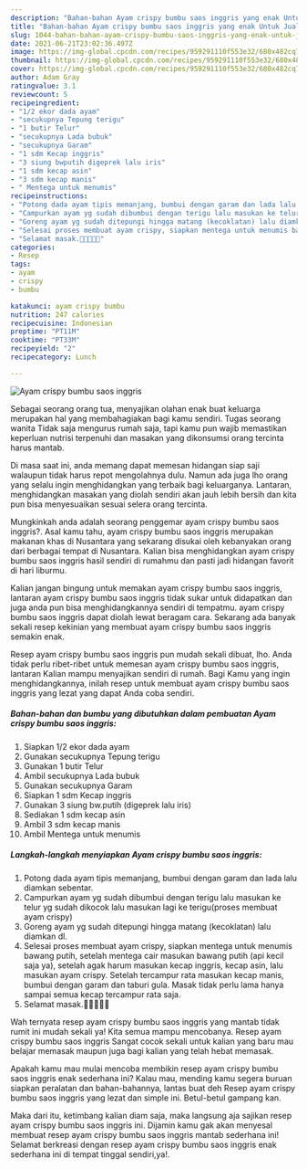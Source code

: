 ```yaml
---
description: "Bahan-bahan Ayam crispy bumbu saos inggris yang enak Untuk Jualan"
title: "Bahan-bahan Ayam crispy bumbu saos inggris yang enak Untuk Jualan"
slug: 1044-bahan-bahan-ayam-crispy-bumbu-saos-inggris-yang-enak-untuk-jualan
date: 2021-06-21T23:02:36.497Z
image: https://img-global.cpcdn.com/recipes/959291110f553e32/680x482cq70/ayam-crispy-bumbu-saos-inggris-foto-resep-utama.jpg
thumbnail: https://img-global.cpcdn.com/recipes/959291110f553e32/680x482cq70/ayam-crispy-bumbu-saos-inggris-foto-resep-utama.jpg
cover: https://img-global.cpcdn.com/recipes/959291110f553e32/680x482cq70/ayam-crispy-bumbu-saos-inggris-foto-resep-utama.jpg
author: Adam Gray
ratingvalue: 3.1
reviewcount: 5
recipeingredient:
- "1/2 ekor dada ayam"
- "secukupnya Tepung terigu"
- "1 butir Telur"
- "secukupnya Lada bubuk"
- "secukupnya Garam"
- "1 sdm Kecap inggris"
- "3 siung bwputih digeprek lalu iris"
- "1 sdm kecap asin"
- "3 sdm kecap manis"
- " Mentega untuk menumis"
recipeinstructions:
- "Potong dada ayam tipis memanjang, bumbui dengan garam dan lada lalu diamkan sebentar."
- "Campurkan ayam yg sudah dibumbui dengan terigu lalu masukan ke telur yg sudah dikocok lalu masukan lagi ke terigu(proses membuat ayam crispy)"
- "Goreng ayam yg sudah ditepungi hingga matang (kecoklatan) lalu diamkan dl."
- "Selesai proses membuat ayam crispy, siapkan mentega untuk menumis bawang putih, setelah mentega cair masukan bawang putih (api kecil saja ya), setelah agak harum masukan kecap inggris, kecap asin, lalu masukan ayam crispy. Setelah tercampur rata masukan kecap manis, bumbui dengan garam dan taburi gula. Masak tidak perlu lama hanya sampai semua kecap tercampur rata saja."
- "Selamat masak.💪💪🍳🍳🍳"
categories:
- Resep
tags:
- ayam
- crispy
- bumbu

katakunci: ayam crispy bumbu 
nutrition: 247 calories
recipecuisine: Indonesian
preptime: "PT11M"
cooktime: "PT33M"
recipeyield: "2"
recipecategory: Lunch

---
```



![Ayam crispy bumbu saos inggris](https://img-global.cpcdn.com/recipes/959291110f553e32/680x482cq70/ayam-crispy-bumbu-saos-inggris-foto-resep-utama.jpg)

Sebagai seorang orang tua, menyajikan olahan enak buat keluarga merupakan hal yang membahagiakan bagi kamu sendiri. Tugas seorang  wanita Tidak saja mengurus rumah saja, tapi kamu pun wajib memastikan keperluan nutrisi terpenuhi dan masakan yang dikonsumsi orang tercinta harus mantab.

Di masa  saat ini, anda memang dapat memesan hidangan siap saji walaupun tidak harus repot mengolahnya dulu. Namun ada juga lho orang yang selalu ingin menghidangkan yang terbaik bagi keluarganya. Lantaran, menghidangkan masakan yang diolah sendiri akan jauh lebih bersih dan kita pun bisa menyesuaikan sesuai selera orang tercinta. 



Mungkinkah anda adalah seorang penggemar ayam crispy bumbu saos inggris?. Asal kamu tahu, ayam crispy bumbu saos inggris merupakan makanan khas di Nusantara yang sekarang disukai oleh kebanyakan orang dari berbagai tempat di Nusantara. Kalian bisa menghidangkan ayam crispy bumbu saos inggris hasil sendiri di rumahmu dan pasti jadi hidangan favorit di hari liburmu.

Kalian jangan bingung untuk memakan ayam crispy bumbu saos inggris, lantaran ayam crispy bumbu saos inggris tidak sukar untuk didapatkan dan juga anda pun bisa menghidangkannya sendiri di tempatmu. ayam crispy bumbu saos inggris dapat diolah lewat beragam cara. Sekarang ada banyak sekali resep kekinian yang membuat ayam crispy bumbu saos inggris semakin enak.

Resep ayam crispy bumbu saos inggris pun mudah sekali dibuat, lho. Anda tidak perlu ribet-ribet untuk memesan ayam crispy bumbu saos inggris, lantaran Kalian mampu menyajikan sendiri di rumah. Bagi Kamu yang ingin menghidangkannya, inilah resep untuk membuat ayam crispy bumbu saos inggris yang lezat yang dapat Anda coba sendiri.

<!--inarticleads1-->

##### Bahan-bahan dan bumbu yang dibutuhkan dalam pembuatan Ayam crispy bumbu saos inggris:

1. Siapkan 1/2 ekor dada ayam
1. Gunakan secukupnya Tepung terigu
1. Gunakan 1 butir Telur
1. Ambil secukupnya Lada bubuk
1. Gunakan secukupnya Garam
1. Siapkan 1 sdm Kecap inggris
1. Gunakan 3 siung bw.putih (digeprek lalu iris)
1. Sediakan 1 sdm kecap asin
1. Ambil 3 sdm kecap manis
1. Ambil  Mentega untuk menumis




<!--inarticleads2-->

##### Langkah-langkah menyiapkan Ayam crispy bumbu saos inggris:

1. Potong dada ayam tipis memanjang, bumbui dengan garam dan lada lalu diamkan sebentar.
1. Campurkan ayam yg sudah dibumbui dengan terigu lalu masukan ke telur yg sudah dikocok lalu masukan lagi ke terigu(proses membuat ayam crispy)
1. Goreng ayam yg sudah ditepungi hingga matang (kecoklatan) lalu diamkan dl.
1. Selesai proses membuat ayam crispy, siapkan mentega untuk menumis bawang putih, setelah mentega cair masukan bawang putih (api kecil saja ya), setelah agak harum masukan kecap inggris, kecap asin, lalu masukan ayam crispy. Setelah tercampur rata masukan kecap manis, bumbui dengan garam dan taburi gula. Masak tidak perlu lama hanya sampai semua kecap tercampur rata saja.
1. Selamat masak.💪💪🍳🍳🍳




Wah ternyata resep ayam crispy bumbu saos inggris yang mantab tidak rumit ini mudah sekali ya! Kita semua mampu mencobanya. Resep ayam crispy bumbu saos inggris Sangat cocok sekali untuk kalian yang baru mau belajar memasak maupun juga bagi kalian yang telah hebat memasak.

Apakah kamu mau mulai mencoba membikin resep ayam crispy bumbu saos inggris enak sederhana ini? Kalau mau, mending kamu segera buruan siapkan peralatan dan bahan-bahannya, lantas buat deh Resep ayam crispy bumbu saos inggris yang lezat dan simple ini. Betul-betul gampang kan. 

Maka dari itu, ketimbang kalian diam saja, maka langsung aja sajikan resep ayam crispy bumbu saos inggris ini. Dijamin kamu gak akan menyesal membuat resep ayam crispy bumbu saos inggris mantab sederhana ini! Selamat berkreasi dengan resep ayam crispy bumbu saos inggris enak sederhana ini di tempat tinggal sendiri,ya!.

